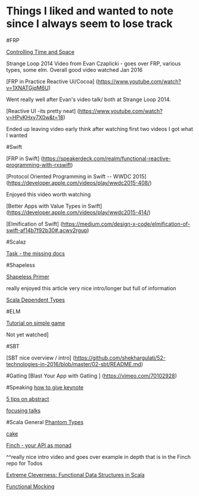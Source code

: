 # Things I liked and wanted to note since I always seem to lose track


#FRP


[Controlling Time and Space](https://www.youtube.com/watch?v=Agu6jipKfYw)

Strange Loop 2014 Video from Evan Czaplicki - goes over FRP, various types, some elm. Overall good video watched Jan 2016

[FRP in Practice Reactive Ui/Cocoa] (https://www.youtube.com/watch?v=1XNATGjqM6U)

Went really well after Evan's video talk/ both at Strange Loop 2014. 

[Reactive UI -its pretty neat] (https://www.youtube.com/watch?v=HPyKHxy7X0w&t=18)

Ended up leaving video early think after watching first two videos I got what I wanted

#Swift

[FRP in Swift] (https://speakerdeck.com/realm/functional-reactive-programming-with-rxswift)

[Protocol Oriented Programming in Swift -- WWDC 2015] (https://developer.apple.com/videos/play/wwdc2015-408/)

Enjoyed this video worth watching

[Better Apps with Value Types in Swift] (https://developer.apple.com/videos/play/wwdc2015-414/)

[Elmification of Swift] (https://medium.com/design-x-code/elmification-of-swift-af14b7f92b30#.acwv2rgup)


#Scalaz

[Task - the missing docs](http://timperrett.com/2014/07/20/scalaz-task-the-missing-documentation/) 

#Shapeless

[Shapeless Primer](https://rnduja.github.io/2016/01/19/a_shapeless_primer/)

really enjoyed this article very nice intro/longer but full of information

[Scala Dependent Types](http://rnduja.github.io/2015/10/07/scala-dependent-types/)

#ELM

[Tutorial on simple game](https://tech.zalando.com/blog/using-elm-to-create-a-fun-game-in-just-five-days/)

Not yet watched]

#SBT

[SBT nice overview / intro] (https://github.com/shekhargulati/52-technologies-in-2016/blob/master/02-sbt/README.md)

#Gatling
[Blast Your App with Gatling ] (https://vimeo.com/70102928)

#Speaking
[how to give keynote](https://medium.com/@chadfowler/how-to-give-a-keynote-9cc61abb6ec8#.gifwzfc5n)

[5 tips on abstract](http://tech.noredink.com/post/138031621973/five-quick-tips-for-submitting-conference-talks)

[focusing talks](https://www.facebook.com/note.php?note_id=536820369684165)

#Scala General
[Phantom Types](http://danielwestheide.com/blog/2015/06/28/put-your-writes-where-your-master-is-compile-time-restriction-of-slick-effect-types.html)

[cake](http://www.andrewrollins.com/2014/08/07/scala-cake-pattern-self-type-annotations-vs-inheritance/)

[Finch - your API as monad](https://skillsmatter.com/skillscasts/6876-finch-your-rest-api-as-a-monad)

^^really nice intro video and goes over example in depth that is in the Finch repo for Todos

[Extreme Cleverness: Functional Data Structures in Scala](https://vimeo.com/28760673?ref=tw-share)

[Functional Mocking](https://vimeo.com/125038982)

